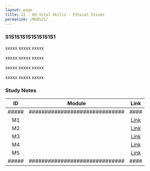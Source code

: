```yaml
---
layout: page
title: 21 - DS Vital Skills - Ethical Issues
permalink: /MSDS21/
---
```


<h3>S1S1S1S1S1S1S1S1S1</h3>

xxxxx xxxxx xxxxx

xxxxx xxxxx xxxxx

xxxxx xxxxx xxxxx

xxxxx xxxxx xxxxx

<h3>Study Notes</h3>

| ID  | Module                       |Link|
|:---:|:----------------------------:|:--:|
|#####|##############################|####|
| M1  |   |[Link](/03-MSDS-Courses/MSDS21/M1/)|
| M2  |   |[Link](/03-MSDS-Courses/MSDS21/M2/)|
| M3  |   |[Link](/03-MSDS-Courses/MSDS21/M3/)|
| M4  |   |[Link](/03-MSDS-Courses/MSDS21/M4/)|
| M5  |   |[Link](/03-MSDS-Courses/MSDS21/M5/)|
|#####|##############################|####|

